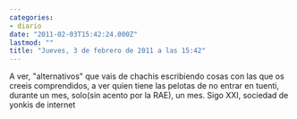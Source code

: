 ```yaml
---
categories:
- diario
date: "2011-02-03T15:42:24.000Z"
lastmod: ""
title: "Jueves, 3 de febrero de 2011 a las 15:42"
---
```


A ver, "alternativos" que vais de chachis escribiendo cosas con las que os creeis comprendidos, a ver quien tiene las pelotas de no entrar en tuenti, durante un mes, solo(sin acento por la RAE), un mes. Sigo XXI, sociedad de yonkis de internet